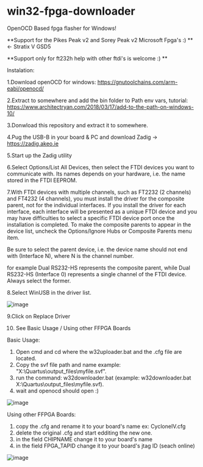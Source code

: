 # win32-fpga-downloader
OpenOCD Based fpga flasher for Windows!

**Support for the Pikes Peak v2 and Sorey Peak v2 Microsoft Fpga's :) ** <- Stratix V GSD5

**Support only for ft232h help with other ftdi's is welcome :) **

Instalation:

1.Download openOCD for windows: 
https://gnutoolchains.com/arm-eabi/openocd/

2.Extract to somewhere and add the bin folder to Path env vars, tutorial:
https://www.architectryan.com/2018/03/17/add-to-the-path-on-windows-10/

3.Donwload this repository and extract it to somewhere.

4.Pug the USB-B in your board & PC and download Zadig -> https://zadig.akeo.ie

5.Start up the Zadig utility

6.Select Options/List All Devices, then select the FTDI devices you want to communicate with. Its names depends on your hardware, i.e. the name stored in the FTDI EEPROM.

7.With FTDI devices with multiple channels, such as FT2232 (2 channels) and FT4232 (4 channels), you must install the driver for the composite parent, not for the individual interfaces. If you install the driver for each interface, each interface will be presented as a unique FTDI device and you may have difficulties to select a specific FTDI device port once the installation is completed. To make the composite parents to appear in the device list, uncheck the Options/Ignore Hubs or Composite Parents menu item.

Be sure to select the parent device, i.e. the device name should not end with (Interface N), where N is the channel number.

for example Dual RS232-HS represents the composite parent, while Dual RS232-HS (Interface 0) represents a single channel of the FTDI device. Always select the former.

8.Select  WinUSB in the driver list.

![image](https://user-images.githubusercontent.com/58897843/119173245-5febea80-ba3d-11eb-98f6-624805a47dac.png)



9.Click on Replace Driver

10. See Basic Usage / Using other FFPGA Boards

Basic Usage:
1. Open cmd and cd where the w32uploader.bat and the .cfg file are located.
2. Copy the svf file path and name example: "X:\Quartus\output_files\myfile.svf".
3. run the command: w32downloader.bat <path to svf> (example: w32downloader.bat X:\Quartus\output_files\myfile.svf).
4. wait and openocd should open :)

![image](https://user-images.githubusercontent.com/58897843/118001863-7eefcb80-b31d-11eb-8778-45cd20cd9dba.png)


Using other FFPGA Boards:
1. copy the .cfg and rename it to your board's name ex: CycloneIV.cfg
2. delete the original .cfg and start edditing the new one.
3. in the field CHIPNAME change it to your board's name
4. in the field FPGA_TAPID change it to your board's jtag ID (seach online)
  
![image](https://user-images.githubusercontent.com/58897843/118002164-beb6b300-b31d-11eb-8e9b-15793038b0e4.png)

